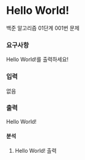 # Hello World!
<p>
백준 알고리즘 01단계 001번 문제
</p>

### 요구사항
Hello World!를 출력하세요!

### 입력
없음

### 출력
Hello World!

#### 분석
1. Hello World! 출력